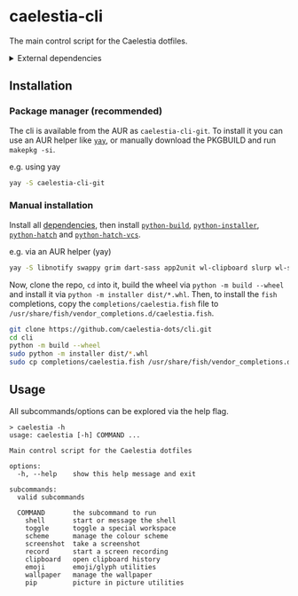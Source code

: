 # caelestia-cli

The main control script for the Caelestia dotfiles.

<details><summary id="dependencies">External dependencies</summary>

-   [`libnotfy`](https://gitlab.gnome.org/GNOME/libnotify) - sending notifications
-   [`swappy`](https://github.com/jtheoof/swappy) - screenshot editor
-   [`grim`](https://gitlab.freedesktop.org/emersion/grim) - taking screenshots
-   [`dart-sass`](https://github.com/sass/dart-sass) - discord theming
-   [`app2unit`](https://github.com/Vladimir-csp/app2unit) - launching apps
-   [`wl-clipboard`](https://github.com/bugaevc/wl-clipboard) - copying to clipboard
-   [`slurp`](https://github.com/emersion/slurp) - selecting an area
-   [`wl-screenrec`](https://github.com/russelltg/wl-screenrec) - screen recording
-   `glib2` - closing notifications
-   `libpulse` - getting audio device
-   [`cliphist`](https://github.com/sentriz/cliphist) - clipboard history
-   [`fuzzel`](https://codeberg.org/dnkl/fuzzel) - clipboard history/emoji picker

</details>

## Installation

### Package manager (recommended)

The cli is available from the AUR as `caelestia-cli-git`. To install it you can use
an AUR helper like [`yay`](https://github.com/Jguer/yay), or manually download the
PKGBUILD and run `makepkg -si`.

e.g. using yay

```sh
yay -S caelestia-cli-git
```

### Manual installation

Install all [dependencies](#dependencies), then install
[`python-build`](https://github.com/pypa/build),
[`python-installer`](https://github.com/pypa/installer),
[`python-hatch`](https://github.com/pypa/hatch) and
[`python-hatch-vcs`](https://github.com/ofek/hatch-vcs).

e.g. via an AUR helper (yay)

```sh
yay -S libnotify swappy grim dart-sass app2unit wl-clipboard slurp wl-screenrec glib2 libpulse cliphist fuzzel python-build python-installer python-hatch python-hatch-vcs
```

Now, clone the repo, `cd` into it, build the wheel via `python -m build --wheel`
and install it via `python -m installer dist/*.whl`. Then, to install the `fish`
completions, copy the `completions/caelestia.fish` file to
`/usr/share/fish/vendor_completions.d/caelestia.fish`.

```sh
git clone https://github.com/caelestia-dots/cli.git
cd cli
python -m build --wheel
sudo python -m installer dist/*.whl
sudo cp completions/caelestia.fish /usr/share/fish/vendor_completions.d/caelestia.fish
```

## Usage

All subcommands/options can be explored via the help flag.

```
> caelestia -h
usage: caelestia [-h] COMMAND ...

Main control script for the Caelestia dotfiles

options:
  -h, --help    show this help message and exit

subcommands:
  valid subcommands

  COMMAND       the subcommand to run
    shell       start or message the shell
    toggle      toggle a special workspace
    scheme      manage the colour scheme
    screenshot  take a screenshot
    record      start a screen recording
    clipboard   open clipboard history
    emoji       emoji/glyph utilities
    wallpaper   manage the wallpaper
    pip         picture in picture utilities
```
